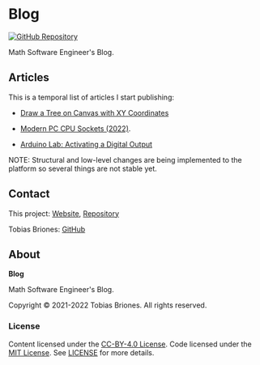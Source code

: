 # Blog

<link rel="icon" type="image/png" href="favicon.png">

[![GitHub Repository](https://img.shields.io/static/v1?label=GITHUB&message=REPOSITORY&labelColor=555&color=0277bd&style=for-the-badge&logo=GITHUB)](https://github.com/tobiasbriones/blog)

Math Software Engineer's Blog.

## Articles

This is a temporal list of articles I start publishing:

- [Draw a Tree on Canvas with XY Coordinates](https://blog.mathsoftware.engineer/draw-a-tree-on-canvas-with-xy-coordinates)

- [Modern PC CPU Sockets (2022)](https://blog.mathsoftware.engineer/2022-01-31-modern-pc-cpu-sockets).

- [Arduino Lab: Activating a Digital Output](https://blog.mathsoftware.engineer/arduino-lab-activating-a-digital-output)

NOTE: Structural and low-level changes are being implemented to the platform so several things are not stable yet.

## Contact

This project: [Website](https://blog.mathsoftware.engineer),
[Repository](https://github.com/tobiasbriones/blog)

Tobias Briones: [GitHub](https://github.com/tobiasbriones)

## About

**Blog**

Math Software Engineer's Blog.

Copyright © 2021-2022 Tobias Briones. All rights reserved.

### License

Content licensed under the [CC-BY-4.0 License](LICENSE-CC). Code licensed
under the [MIT License](LICENSE-MIT). See [LICENSE](LICENSE.md) for more
details.
